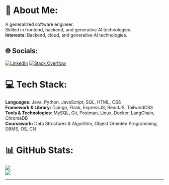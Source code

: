 # 💫 About Me:
  
A generalized software engineer.<br>
Skilled in frontend, backend, and generative AI technologies.  
**Interests:** Backend, cloud, and generative AI technologies.

## 🌐 Socials:

[![LinkedIn](https://img.shields.io/badge/LinkedIn-%230077B5.svg?logo=linkedin&logoColor=white)](https://linkedin.com/in/sachanayush47) [![Stack Overflow](https://img.shields.io/badge/-Stackoverflow-FE7A16?logo=stack-overflow&logoColor=white)](https://stackoverflow.com/users/13285022)

# 💻 Tech Stack:

**Languages:** Java, Python, JavaScript, SQL, HTML, CSS  
**Framework & Library:** Django, Flask, ExpressJS, ReactJS, TailwindCSS  
**Tools & Technologies:** MySQL, Git, Postman, Linux, Docker, LangChain, ChromaDB  
**Coursework:** Data Structures & Algorithm, Object Oriented Programming, DBMS, OS, CN

# 📊 GitHub Stats:

![](https://github-readme-stats.vercel.app/api?username=sachanayush47&theme=dark&hide_border=true&include_all_commits=true&count_private=true)<br/>
![](https://github-readme-streak-stats.herokuapp.com/?user=sachanayush47&theme=dark&hide_border=true)<br/>

---
